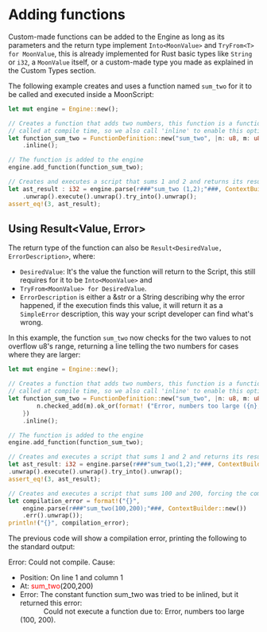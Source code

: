 # Adding functions
Custom-made functions can be added to the Engine as long as its parameters 
and the return type implement ``Into<MoonValue>`` and 
``TryFrom<T> for MoonValue``, this is already implemented for Rust 
basic types like ``String`` or ``i32``, a ``MoonValue`` itself, or a
custom-made type you made as explained in the Custom Types section.

The following example creates and uses a function named ``sum_two`` for it
to be called and executed inside a MoonScript:


````rust
let mut engine = Engine::new();

// Creates a function that adds two numbers, this function is a function that can be
// called at compile time, so we also call 'inline' to enable this optimization.
let function_sum_two = FunctionDefinition::new("sum_two", |n: u8, m: u8| n + m)
    .inline();

// The function is added to the engine
engine.add_function(function_sum_two);

// Creates and executes a script that sums 1 and 2 and returns its result
let ast_result : i32 = engine.parse(r###"sum_two (1,2);"###, ContextBuilder::new())
    .unwrap().execute().unwrap().try_into().unwrap();
assert_eq!(3, ast_result);
````

## Using Result<Value, Error>

The return type of the function can also be ``Result<DesiredValue, ErrorDescription>``,
where:
- ``DesiredValue``: It's the value the function will return to the Script, this
still requires for it to be ``Into<MoonValue>`` and 
- ``TryFrom<MoonValue> for DesiredValue``.
- ``ErrorDescription`` is either a &str or a String describing why the error 
happened, if the execution finds this value, it will return it as a ``SimpleError``
description, this way your script developer can find what's wrong.

In this example, the function ``sum_two`` now checks for the two values to not
overflow u8's range, returning a line telling the two numbers for cases where 
they are larger:

````rust
let mut engine = Engine::new();

// Creates a function that adds two numbers, this function is a function that can be
// called at compile time, so we also call 'inline' to enable this optimization.
let function_sum_two = FunctionDefinition::new("sum_two", |n: u8, m: u8| {
        n.checked_add(m).ok_or(format! ("Error, numbers too large ({n}, {m})"))
    })
    .inline();

// The function is added to the engine
engine.add_function(function_sum_two);

// Creates and executes a script that sums 1 and 2 and returns its result, not failing
let ast_result: i32 = engine.parse(r###"sum_two(1,2);"###, ContextBuilder::new())
.unwrap().execute().unwrap().try_into().unwrap();
assert_eq!(3, ast_result);

// Creates and executes a script that sums 100 and 200, forcing the compilation to fail
let compilation_error = format!("{}",
    engine.parse(r###"sum_two(100,200);"###, ContextBuilder::new())
    .err().unwrap());
println!("{}", compilation_error);
````

The previous code will show a compilation error, printing the following to the
standard output:

Error: Could not compile.
Cause:
- Position: On line 1 and column 1
- At: <span style="color:red">sum_two</span><span style="filter: brightness(50%)">(200,200)</span>
- Error: The constant function sum_two was tried to be inlined, but it returned this error:<br>
  &nbsp;&nbsp;&nbsp;&nbsp;&nbsp;&nbsp;&nbsp;&nbsp;&nbsp;&nbsp;&nbsp; Could not execute a
  function due to: Error, numbers too large (100, 200). 